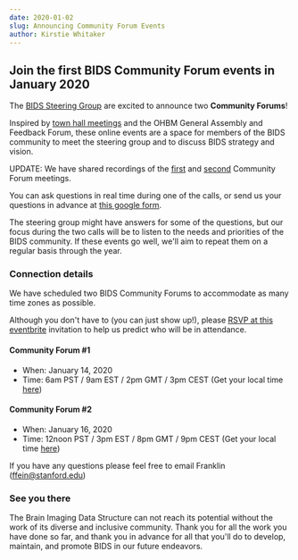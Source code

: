 ```yaml
---
date: 2020-01-02
slug: Announcing Community Forum Events
author: Kirstie Whitaker
---
```


## Join the first BIDS Community Forum events in January 2020

The [BIDS Steering Group](https://bids.neuroimaging.io/2019/12/31/meet-the-bids-steering-group.html) are excited to announce two **Community Forums**!

<!-- more -->

Inspired by [town hall meetings](https://en.wikipedia.org/wiki/Town_hall_meeting) and the OHBM General Assembly and Feedback Forum, these online events are a space for members of the BIDS community to meet the steering group and to discuss BIDS strategy and vision.

UPDATE: We have shared recordings of the [first](https://www.youtube.com/watch?v=aBG1kl6iJeE&t=6s) and [second](https://www.youtube.com/watch?v=23OySb5kbtM) Community Forum meetings.

You can ask questions in real time during one of the calls, or send us your questions in advance at [this google form](https://forms.gle/uLtkbnZbKZwxPb2w8).

The steering group might have answers for some of the questions, but our focus during the two calls will be to listen to the needs and priorities of the BIDS community.
If these events go well, we'll aim to repeat them on a regular basis through the year.

### Connection details

We have scheduled two BIDS Community Forums to accommodate as many time zones as possible.

Although you don't have to (you can just show up!), please [RSVP at this eventbrite](https://www.eventbrite.com/e/bids-community-forum-tickets-86207425731?aff=bidswebsite) invitation to help us predict who will be in attendance.

#### Community Forum #1

* When: January 14, 2020
* Time: 6am PST / 9am EST / 2pm GMT / 3pm CEST (Get your local time [here](https://arewemeetingyet.com/Los%20Angeles/2020-01-14/06:00/BIDS%20Community%20Forum%201))

#### Community Forum #2

* When: January 16, 2020
* Time: 12noon PST / 3pm EST / 8pm GMT / 9pm CEST (Get your local time [here](https://arewemeetingyet.com/Los%20Angeles/2020-01-16/12:00/BIDS%20Community%20Forum%202))

If you have any questions please feel free to email Franklin ([ffein@stanford.edu](mailto:ffein@stanford.edu))

### See you there

The Brain Imaging Data Structure can not reach its potential without the work of its diverse and inclusive community.
Thank you for all the work you have done so far, and thank you in advance for all that you'll do to develop, maintain, and promote BIDS in our future endeavors.
